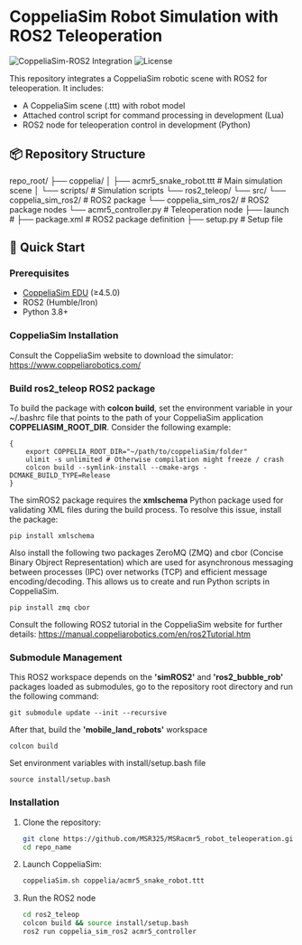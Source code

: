 # CoppeliaSim Robot Simulation with ROS2 Teleoperation

![CoppeliaSim-ROS2 Integration](https://img.shields.io/badge/CoppeliaSim-ROS2-blue) 
![License](https://img.shields.io/badge/License-MIT-green)

This repository integrates a CoppeliaSim robotic scene with ROS2 for teleoperation. It includes:
- A CoppeliaSim scene (.ttt) with robot model
- Attached control script for command processing in development (Lua)
- ROS2 node for teleoperation control in development (Python)

## 📦 Repository Structure

repo_root/
├── coppelia/
│ ├── acmr5_snake_robot.ttt # Main simulation scene
│ └── scripts/ # Simulation scripts
└── ros2_teleop/
    └── src/
        └── coppelia_sim_ros2/ # ROS2 package
            └── coppelia_sim_ros2/ # ROS2 package nodes
                └── acmr5_controller.py # Teleoperation node
            ├── launch #
            ├── package.xml # ROS2 package definition
            ├── setup.py # Setup file

## 🚀 Quick Start

### Prerequisites
- [CoppeliaSim EDU](https://www.coppeliarobotics.com/downloads) (≥4.5.0)
- ROS2 (Humble/Iron)
- Python 3.8+

### CoppeliaSim Installation

Consult the CoppeliaSim website to download the simulator: https://www.coppeliarobotics.com/

### Build ros2_teleop ROS2 package

To build the package with **colcon build**, set the environment variable in your ~/.bashrc file that points to the path of your CoppeliaSim application **COPPELIASIM_ROOT_DIR**. Consider the following example:

``` 
{ 
    export COPPELIA_ROOT_DIR="~/path/to/coppeliaSim/folder"
    ulimit -s unlimited # Otherwise compilation might freeze / crash
    colcon build --symlink-install --cmake-args -DCMAKE_BUILD_TYPE=Release 
}
```

The simROS2 package requires the **xmlschema** Python package used for validating XML files during the build process. To resolve this issue, install the package:

``` pip install xmlschema ```

Also install the following two packages ZeroMQ (ZMQ) and cbor (Concise Binary Objrect Representation) which are used for asynchronous messaging between processes (IPC) over networks (TCP) and efficient message encoding/decoding. This allows us to create and run Python scripts in CoppeliaSim.

``` pip install zmq cbor ```

Consult the following ROS2 tutorial in the CoppeliaSim website for further details:
https://manual.coppeliarobotics.com/en/ros2Tutorial.htm

### Submodule Management

This ROS2 workspace depends on the **'simROS2'** and **'ros2_bubble_rob'** packages loaded as submodules, go to the repository root directory and run the following command:

``` git submodule update --init --recursive ```

After that, build the **'mobile_land_robots'** workspace

``` colcon build ```

Set environment variables with install/setup.bash file

``` source install/setup.bash ```

### Installation
1. Clone the repository:
   ```bash
   git clone https://github.com/MSR325/MSRacmr5_robot_teleoperation.git
   cd repo_name
2. Launch CoppeliaSim:
    ```bash
    coppeliaSim.sh coppelia/acmr5_snake_robot.ttt
3. Run the ROS2 node
    ```bash
    cd ros2_teleop
    colcon build && source install/setup.bash
    ros2 run coppelia_sim_ros2 acmr5_controller